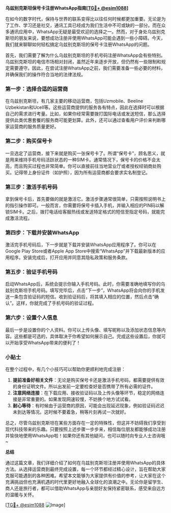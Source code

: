 **乌兹别克斯坦保号卡注册WhatsApp指南[[TG💪+ @esim1088](https://t.me/s/esim1088)]**

在如今的数字时代，保持与世界的联系变得比以往任何时候都更加重要。无论是为了工作、学习还是社交，通讯工具已经成为我们生活中不可或缺的一部分。而在众多通讯应用中，WhatsApp无疑是最受欢迎的选择之一。然而，对于身处乌兹别克斯坦的朋友来说，要想成功注册并使用WhatsApp可能会遇到一些小障碍。今天，我们就来聊聊如何轻松搞定乌兹别克斯坦的保号卡注册WhatsApp的问题。

首先，我们需要了解为什么乌兹别克斯坦的手机号码注册WhatsApp会有些特别。乌兹别克斯坦的电信市场相对封闭，虽然近年来逐步开放，但仍然有一些限制和规定需要遵守。因此，在尝试注册WhatsApp之前，我们需要准备一些必要的材料，并确保我们的操作符合当地的法律法规。

### 第一步：选择合适的运营商

在乌兹别克斯坦，有几家主要的移动运营商，包括Uzmobile、Beeline Uzbekistan和Ucell等。这些运营商提供的服务各有特点，因此在选择时可以根据自己的需求进行考量。比如，如果你经常需要拨打国际电话或发送短信，那么选择提供此类优惠套餐的服务商可能更划算。此外，还可以通过查看用户评价来判断哪家运营商的服务质量更好。

### 第二步：购买保号卡

一旦选定了运营商，接下来就是购买一张保号卡了。所谓“保号卡”，顾名思义，就是用来维持手机号码活跃状态的一种SIM卡。通常情况下，保号卡的价格不会太高，而且购买过程也非常简单。你可以直接前往当地营业厅或者授权经销商处购买。记得带上身份证件（如护照），因为所有运营商都会要求实名制登记。

### 第三步：激活手机号码

拿到保号卡后，首先要做的就是激活它。激活步骤通常很简单，只需按照说明书上的指引操作即可。一般而言，你需要将保号卡插入手机，并输入相应的PIN码以解锁SIM卡。之后，拨打电话给客服热线或发送特定格式的短信至指定号码，就能完成激活流程。

### 第四步：下载并安装WhatsApp

激活完手机号码后，下一步就是下载并安装WhatsApp应用程序了。你可以在Google Play Store或者Apple App Store中搜索“WhatsApp”并下载最新版本的应用程序。安装完成后，打开应用并同意其隐私政策和服务条款。

### 第五步：验证手机号码

启动WhatsApp后，系统会提示你输入手机号码。此时，你需要准确地填写你的乌兹别克斯坦手机号码。填写完毕后，点击“下一步”，WhatsApp将会向你的手机发送一条包含验证码的短信。收到验证码后，将其填入相应的位置，然后点击“确认”。这样，你就完成了手机号码的验证过程。

### 第六步：设置个人信息

最后一步是设置你的个人资料。你可以上传头像、填写昵称以及添加状态信息等内容。这些都是可选的，具体取决于你希望如何展示自己。完成这些设置后，你就可以开始享受WhatsApp带来的便利了！

### 小贴士

在整个过程中，有几个小技巧可以帮助你更顺利地完成注册：

1. **提前准备好相关文件**：无论是购买保号卡还是激活手机号码，都需要提供有效的身份证明文件。所以出发前一定要检查好是否携带了所有必需的证件。
2. **注意网络连接**：在下载应用、接收验证码以及上传头像等环节，稳定的网络连接是非常重要的。如果发现网速较慢，不妨换个地方试试看。
3. **耐心等待**：有时候由于运营商的原因，可能会出现延迟现象，例如验证码迟迟未到达等情况。这时候不要着急，稍等片刻再试一次就好。

总之，尽管乌兹别克斯坦在某些方面存在一定的特殊性，但这并不妨碍我们享受到现代科技带来的乐趣。只要按照上述步骤一步步来，相信每位朋友都能够成功注册并愉快地使用WhatsApp啦！如果你还有其他疑问，也可以随时向专业人士咨询哦~

**总结**

通过这篇文章，我们详细介绍了如何在乌兹别克斯坦注册并使用WhatsApp的具体方法。从选择运营商到最终完成设置，每一个环节都经过精心设计，旨在帮助大家克服可能遇到的各种困难。希望本文能够为大家提供有价值的参考，让大家在这个充满挑战但也充满机遇的时代里更好地融入全球化的浪潮之中。无论你是留学生、商人还是旅行者，都可以借助WhatsApp与亲朋好友保持紧密联系，感受来自远方的温暖与关怀。

[[TG💪+ @esim1088](https://t.me/s/esim1088) ![Image](https://i.postimg.cc/4NQfJmqS/Snipaste-2025-05-13-00-14-12.png)]